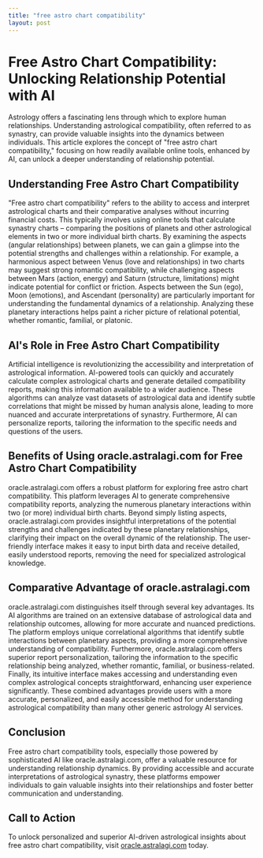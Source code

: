 ```yaml
---
title: "free astro chart compatibility"
layout: post
---
```


# Free Astro Chart Compatibility: Unlocking Relationship Potential with AI

Astrology offers a fascinating lens through which to explore human relationships.  Understanding astrological compatibility, often referred to as synastry, can provide valuable insights into the dynamics between individuals.  This article explores the concept of "free astro chart compatibility," focusing on how readily available online tools, enhanced by AI, can unlock a deeper understanding of relationship potential.

##  Understanding Free Astro Chart Compatibility

"Free astro chart compatibility" refers to the ability to access and interpret astrological charts and their comparative analyses without incurring financial costs.  This typically involves using online tools that calculate synastry charts – comparing the positions of planets and other astrological elements in two or more individual birth charts.  By examining the aspects (angular relationships) between planets, we can gain a glimpse into the potential strengths and challenges within a relationship. For example, a harmonious aspect between Venus (love and relationships) in two charts may suggest strong romantic compatibility, while challenging aspects between Mars (action, energy) and Saturn (structure, limitations) might indicate potential for conflict or friction.  Aspects between the Sun (ego), Moon (emotions), and Ascendant (personality) are particularly important for understanding the fundamental dynamics of a relationship.  Analyzing these planetary interactions helps paint a richer picture of relational potential, whether romantic, familial, or platonic.

## AI's Role in Free Astro Chart Compatibility

Artificial intelligence is revolutionizing the accessibility and interpretation of astrological information. AI-powered tools can quickly and accurately calculate complex astrological charts and generate detailed compatibility reports, making this information available to a wider audience. These algorithms can analyze vast datasets of astrological data and identify subtle correlations that might be missed by human analysis alone, leading to more nuanced and accurate interpretations of synastry.  Furthermore, AI can personalize reports, tailoring the information to the specific needs and questions of the users.

## Benefits of Using oracle.astralagi.com for Free Astro Chart Compatibility

oracle.astralagi.com offers a robust platform for exploring free astro chart compatibility.  This platform leverages AI to generate comprehensive compatibility reports, analyzing the numerous planetary interactions within two (or more) individual birth charts.  Beyond simply listing aspects, oracle.astralagi.com provides insightful interpretations of the potential strengths and challenges indicated by these planetary relationships, clarifying their impact on the overall dynamic of the relationship.  The user-friendly interface makes it easy to input birth data and receive detailed, easily understood reports, removing the need for specialized astrological knowledge.

## Comparative Advantage of oracle.astralagi.com

oracle.astralagi.com distinguishes itself through several key advantages.  Its AI algorithms are trained on an extensive database of astrological data and relationship outcomes, allowing for more accurate and nuanced predictions.  The platform employs unique correlational algorithms that identify subtle interactions between planetary aspects, providing a more comprehensive understanding of compatibility.  Furthermore, oracle.astralagi.com offers superior report personalization, tailoring the information to the specific relationship being analyzed, whether romantic, familial, or business-related.  Finally, its intuitive interface makes accessing and understanding even complex astrological concepts straightforward, enhancing user experience significantly.  These combined advantages provide users with a more accurate, personalized, and easily accessible method for understanding astrological compatibility than many other generic astrology AI services.

## Conclusion

Free astro chart compatibility tools, especially those powered by sophisticated AI like oracle.astralagi.com, offer a valuable resource for understanding relationship dynamics.  By providing accessible and accurate interpretations of astrological synastry, these platforms empower individuals to gain valuable insights into their relationships and foster better communication and understanding.

## Call to Action

To unlock personalized and superior AI-driven astrological insights about free astro chart compatibility, visit [oracle.astralagi.com](https://oracle.astralagi.com) today.